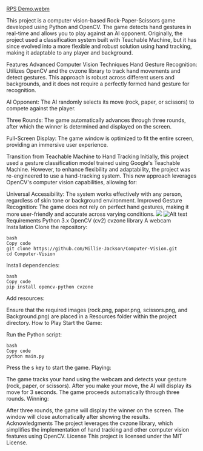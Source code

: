 

[RPS Demo.webm](https://github.com/user-attachments/assets/3fc95eeb-60af-4d99-9746-b23791eb55da)


This project is a computer vision-based Rock-Paper-Scissors game developed using Python and OpenCV. The game detects hand gestures in real-time and allows you to play against an AI opponent. Originally, the project used a classification system built with Teachable Machine, but it has since evolved into a more flexible and robust solution using hand tracking, making it adaptable to any player and background.

Features
Advanced Computer Vision Techniques
Hand Gesture Recognition: Utilizes OpenCV and the cvzone library to track hand movements and detect gestures. This approach is robust across different users and backgrounds, and it does not require a perfectly formed hand gesture for recognition.

AI Opponent: The AI randomly selects its move (rock, paper, or scissors) to compete against the player.

Three Rounds: The game automatically advances through three rounds, after which the winner is determined and displayed on the screen.

Full-Screen Display: The game window is optimized to fit the entire screen, providing an immersive user experience.

Transition from Teachable Machine to Hand Tracking
Initially, this project used a gesture classification model trained using Google's Teachable Machine. However, to enhance flexibility and adaptability, the project was re-engineered to use a hand-tracking system. This new approach leverages OpenCV's computer vision capabilities, allowing for:

Universal Accessibility: The system works effectively with any person, regardless of skin tone or background environment.
Improved Gesture Recognition: The game does not rely on perfect hand gestures, making it more user-friendly and accurate across varying conditions.
![](file:///home/millie/Documents/GitHub/Computer-Vision-Rock-Paper-Scissors/Demo/RPS%20Hand%20Tracking.png)
![Alt text](/relative/path/to/img.jpg?raw=true "Optional Title")
Requirements
Python 3.x
OpenCV (cv2)
cvzone library
A webcam
Installation
Clone the repository:
```
bash
Copy code
git clone https://github.com/Millie-Jackson/Computer-Vision.git
cd Computer-Vision
```
Install dependencies:
```
bash
Copy code
pip install opencv-python cvzone
```
Add resources:

Ensure that the required images (rock.png, paper.png, scissors.png, and Background.png) are placed in a Resources folder within the project directory.
How to Play
Start the Game:

Run the Python script:
```
bash
Copy code
python main.py
```
Press the s key to start the game.
Playing:

The game tracks your hand using the webcam and detects your gesture (rock, paper, or scissors).
After you make your move, the AI will display its move for 3 seconds.
The game proceeds automatically through three rounds.
Winning:

After three rounds, the game will display the winner on the screen.
The window will close automatically after showing the results.
Acknowledgments
The project leverages the cvzone library, which simplifies the implementation of hand tracking and other computer vision features using OpenCV.
License
This project is licensed under the MIT License.
